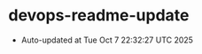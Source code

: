 # devops-readme-update
<!--START_SECTION:activity-->
- Auto-updated at Tue Oct  7 22:32:27 UTC 2025
<!--END_SECTION:activity-->

